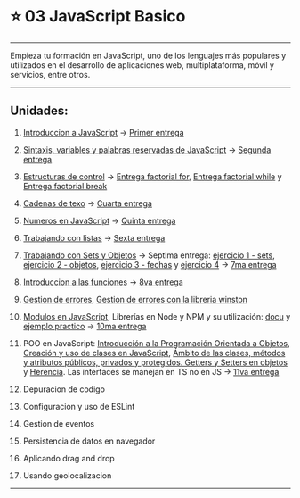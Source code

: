 # :star: 03 JavaScript Basico

---

Empieza tu formación en JavaScript, uno de los lenguajes más populares y utilizados en el desarrollo de aplicaciones web, multiplataforma, móvil y servicios, entre otros.

---

## Unidades:

1. [Introduccion a JavaScript](https://github.com/eugenia1984/open_bootcamp/blob/main/03_javascript_basico/01_introduccion_javascript.md) -> [Primer entrega](https://github.com/eugenia1984/open_bootcamp/blob/main/03_javascript_basico/entregas/index.js)

2. [Sintaxis, variables y palabras reservadas de JavaScript](https://github.com/eugenia1984/open_bootcamp/blob/main/03_javascript_basico/02_sintaxis_variables_palabras_reservadas.js) -> [Segunda entrega](https://github.com/eugenia1984/open_bootcamp/blob/main/03_javascript_basico/entregas/segunda_entrega.js)

3. [Estructuras de control](https://github.com/eugenia1984/open_bootcamp/blob/main/03_javascript_basico/03_estructuras_de_control.js) -> [Entrega factorial for](https://github.com/eugenia1984/open_bootcamp/blob/main/03_javascript_basico/entregas/factorial_for.js), [Entrega factorial while](https://github.com/eugenia1984/open_bootcamp/blob/main/03_javascript_basico/entregas/factorial_while.js) y [Entrega factorial break](https://github.com/eugenia1984/open_bootcamp/blob/main/03_javascript_basico/entregas/factorial_break.js)

4. [Cadenas de texo](https://github.com/eugenia1984/open_bootcamp/blob/main/03_javascript_basico/04_cadenas_de_texto.js) ->  [Cuarta entrega](https://github.com/eugenia1984/open_bootcamp/blob/main/03_javascript_basico/entregas/cuarta_entrega.js)

5. [Numeros en JavaScript](https://github.com/eugenia1984/open_bootcamp/blob/main/03_javascript_basico/05numeros.js) ->  [Quinta entrega](https://github.com/eugenia1984/open_bootcamp/blob/main/03_javascript_basico/entregas/quinta_entrega.js)

6. [Trabajando con listas](https://github.com/eugenia1984/open_bootcamp/blob/main/03_javascript_basico/06_arrays.js) ->  [Sexta entrega](https://github.com/eugenia1984/open_bootcamp/blob/main/03_javascript_basico/entregas/sexta_entrega.js)

7. [Trabajando con Sets y Objetos](https://github.com/eugenia1984/open_bootcamp/blob/main/03_javascript_basico/07_sets_objetos.js) -> Septima entrega: [ejercicio 1 - sets](https://github.com/eugenia1984/open_bootcamp/blob/main/03_javascript_basico/entregas/septima_entrega/conjuntos.js), [ejercicio 2 - objetos](https://github.com/eugenia1984/open_bootcamp/blob/main/03_javascript_basico/entregas/septima_entrega/objetos.js),  [ejercicio 3 - fechas](https://github.com/eugenia1984/open_bootcamp/blob/main/03_javascript_basico/entregas/septima_entrega/fechas.js) y [ejercicio 4](https://github.com/eugenia1984/open_bootcamp/blob/main/03_javascript_basico/entregas/septima_entrega/ejercicio4.js) ->  [7ma entrega](https://github.com/eugenia1984/open_bootcamp/blob/main/03_javascript_basico/entregas/septima_entrega)

8. [Introduccion a las funciones](https://github.com/eugenia1984/open_bootcamp/blob/main/03_javascript_basico/08_funciones.js) ->  [8va entrega](https://github.com/eugenia1984/open_bootcamp/blob/main/03_javascript_basico/entregas/octava_entrega.js)

9. [Gestion de errores](https://github.com/eugenia1984/open_bootcamp/blob/main/03_javascript_basico/09_gestion_errores.js), [Gestion de errores con la libreria winston](https://github.com/eugenia1984/open_bootcamp/blob/main/03_javascript_basico/09-gestion-errores)

10. [Modulos en JavaScript](https://github.com/eugenia1984/open_bootcamp/blob/main/03_javascript_basico/10_modulos), Librerías en Node y NPM y su utilización: [docu](https://github.com/eugenia1984/open_bootcamp/blob/main/03_javascript_basico/10_modulos/README.md) y [ejemplo practico](https://github.com/eugenia1984/open_bootcamp/blob/main/03_javascript_basico/10_modulos/modulos-es6) ->  [10ma entrega](https://github.com/eugenia1984/open_bootcamp/blob/main/03_javascript_basico/entregas/decima_entrega)

11. POO en JavaScript: [Introducción a la Programación Orientada a Objetos](https://github.com/eugenia1984/open_bootcamp/blob/main/03_javascript_basico/11_poo/index.js), [Creación y uso de clases en JavaScript](https://github.com/eugenia1984/open_bootcamp/blob/main/03_javascript_basico/11_poo/instanciacion-clase.js), [Ámbito de las clases, métodos y atributos públicos, privados y protegidos. Getters y Setters en objetos](https://github.com/eugenia1984/open_bootcamp/blob/main/03_javascript_basico/11_poo/atributos-metodos.js) y [Herencia](https://github.com/eugenia1984/open_bootcamp/blob/main/03_javascript_basico/11_poo/herencia.js). Las interfaces se manejan en TS no en JS -> [11va entrega](https://github.com/eugenia1984/open_bootcamp/blob/main/03_javascript_basico/entregas/onceava_entrega.js)

12. Depuracion de codigo

13. Configuracion y uso de ESLint

14. Gestion de eventos

15. Persistencia de datos en navegador

16. Aplicando drag and drop

17. Usando geolocalizacion

---



